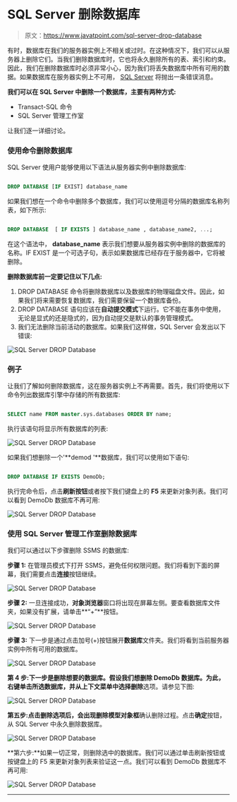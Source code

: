 # SQL Server 删除数据库

> 原文：<https://www.javatpoint.com/sql-server-drop-database>

有时，数据库在我们的服务器实例上不相关或过时。在这种情况下，我们可以从服务器上删除它们。当我们删除数据库时，它也将永久删除所有的表、索引和约束。因此，我们在删除数据库时必须非常小心，因为我们将丢失数据库中所有可用的数据。如果数据库在服务器实例上不可用， [SQL Server](https://www.javatpoint.com/sql-server-tutorial) 将抛出一条错误消息。

**我们可以在 SQL Server 中删除一个数据库，主要有两种方式:**

*   Transact-SQL 命令
*   SQL Server 管理工作室

让我们逐一详细讨论。

### 使用命令删除数据库

SQL Server 使用户能够使用以下语法从服务器实例中删除数据库:

```sql

DROP DATABASE [IF EXIST] database_name  

```

如果我们想在一个命令中删除多个数据库，我们可以使用逗号分隔的数据库名称列表，如下所示:

```sql

DROP DATABASE  [ IF EXISTS ] database_name , database_name2, ...;

```

在这个语法中， **database_name** 表示我们想要从服务器实例中删除的数据库的名称。IF EXIST 是一个可选子句，表示如果数据库已经存在于服务器中，它将被删除。

**删除数据库前一定要记住以下几点:**

1.  DROP DATABASE 命令将删除数据库以及数据库的物理磁盘文件。因此，如果我们将来需要恢复数据库，我们需要保留一个数据库备份。
2.  DROP DATABASE 语句应该在**自动提交模式**下运行。它不能在事务中使用，无论是显式的还是隐式的，因为自动提交是默认的事务管理模式。
3.  我们无法删除当前活动的数据库。如果我们这样做，SQL Server 会发出以下错误:

![SQL Server DROP Database](img/bb1958a9e9cffe87275d392c75fbf305.png)

### 例子

让我们了解如何删除数据库，这在服务器实例上不再需要。首先，我们将使用以下命令列出数据库引擎中存储的所有数据库:

```sql

SELECT name FROM master.sys.databases ORDER BY name;

```

执行该语句将显示所有数据库的列表:

![SQL Server DROP Database](img/8daab303321cd00c482b8e61e73c8a99.png)

如果我们想删除一个'**demod '**数据库，我们可以使用如下语句:

```sql

DROP DATABASE IF EXISTS DemoDb;

```

执行完命令后，点击**刷新按钮**或者按下我们键盘上的 **F5** 来更新对象列表。我们可以看到 DemoDb 数据库不再可用:

![SQL Server DROP Database](img/0711b2b2a192a00350232e6f142e017c.png)

### 使用 SQL Server 管理工作室删除数据库

我们可以通过以下步骤删除 SSMS 的数据库:

**步骤 1:** 在管理员模式下打开 SSMS，避免任何权限问题。我们将看到下面的屏幕，我们需要点击**连接**按钮继续。

![SQL Server DROP Database](img/0c20ca36b4dc1637b946a1eb8fba86cb.png)

**步骤 2:** 一旦连接成功，**对象浏览器**窗口将出现在屏幕左侧。要查看数据库文件夹，如果没有扩展，请单击**“+”**按钮。

![SQL Server DROP Database](img/1a2d4fe7696827ce558ded432ee505a9.png)

**步骤 3:** 下一步是通过点击加号(+)按钮展开**数据库**文件夹。我们将看到当前服务器实例中所有可用的数据库。

![SQL Server DROP Database](img/7527dbb215f80be5bd949fee792b1013.png)

**第 4 步:**下一步是删除想要的数据库。假设我们想删除 DemoDb 数据库。为此，右键单击所选数据库，并从上下文菜单中选择**删除**选项。请参见下图:

![SQL Server DROP Database](img/3e6101d4180feea5a8fa24aed3c6df5e.png)

**第五步:**点击删除选项后，会出现**删除模型对象框**确认删除过程。点击**确定**按钮，从 SQL Server 中永久删除数据库。

![SQL Server DROP Database](img/f1fad34cf781aa5105ca29feb7270742.png)

**第六步:**如果一切正常，则删除选中的数据库。我们可以通过单击刷新按钮或按键盘上的 F5 来更新对象列表来验证这一点。我们可以看到 DemoDb 数据库不再可用:

![SQL Server DROP Database](img/364ea466606c00b3141db0589bb632c4.png)

* * *
